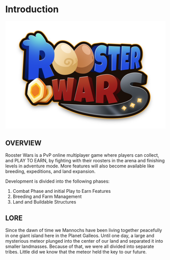 # **Introduction**

<!-- Logo Banner -->
<img src="images/rw-logo.png" alt="logo" class="logo-banner">

## **OVERVIEW**

Rooster Wars is a PvP online multiplayer game where players can collect, and PLAY TO EARN, by fighting with their roosters in the arena and finishing levels in adventure mode. More features will also become available like breeding, expeditions, and land expansion.

Development is divided into the following phases:

1. Combat Phase and initial Play to Earn Features
2. Breeding and Farm Management
3. Land and Buildable Structures

## **LORE**

Since the dawn of time we Mannochs have been living together peacefully in one giant island here in the Planet Galleos. Until one day, a large and mysterious meteor plunged into the center of our land and separated it into smaller landmasses. Because of that, we were all divided into separate tribes. Little did we know that the meteor held the key to our future.
